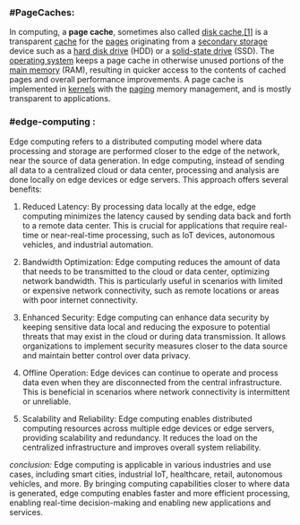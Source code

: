 ### #PageCaches: 

In computing, a **page cache**, sometimes also called [disk cache](https://en.wikipedia.org/wiki/Disk_cache_(disambiguation) "Disk cache (disambiguation)"),[[1]](https://en.wikipedia.org/wiki/Page_cache#cite_note-1) is a transparent [cache](https://en.wikipedia.org/wiki/Cache_(computing) "Cache (computing)") for the [pages](https://en.wikipedia.org/wiki/Page_(computer_memory) "Page (computer memory)") originating from a [secondary storage](https://en.wikipedia.org/wiki/Secondary_storage "Secondary storage") device such as a [hard disk drive](https://en.wikipedia.org/wiki/Hard_disk_drive "Hard disk drive") (HDD) or a [solid-state drive](https://en.wikipedia.org/wiki/Solid-state_drive "Solid-state drive") (SSD). The [operating system](https://en.wikipedia.org/wiki/Operating_system "Operating system") keeps a page cache in otherwise unused portions of the [main memory](https://en.wikipedia.org/wiki/Main_memory "Main memory") (RAM), resulting in quicker access to the contents of cached pages and overall performance improvements. A page cache is implemented in [kernels](https://en.wikipedia.org/wiki/Kernel_(computer_science) "Kernel (computer science)") with the [paging](https://en.wikipedia.org/wiki/Paging "Paging") memory management, and is mostly transparent to applications.

### #edge-computing :

Edge computing refers to a distributed computing model where data processing and storage are performed closer to the edge of the network, near the source of data generation. In edge computing, instead of sending all data to a centralized cloud or data center, processing and analysis are done locally on edge devices or edge servers. This approach offers several benefits:

1. Reduced Latency: By processing data locally at the edge, edge computing minimizes the latency caused by sending data back and forth to a remote data center. This is crucial for applications that require real-time or near-real-time processing, such as IoT devices, autonomous vehicles, and industrial automation.
    
2. Bandwidth Optimization: Edge computing reduces the amount of data that needs to be transmitted to the cloud or data center, optimizing network bandwidth. This is particularly useful in scenarios with limited or expensive network connectivity, such as remote locations or areas with poor internet connectivity.
    
3. Enhanced Security: Edge computing can enhance data security by keeping sensitive data local and reducing the exposure to potential threats that may exist in the cloud or during data transmission. It allows organizations to implement security measures closer to the data source and maintain better control over data privacy.
    
4. Offline Operation: Edge devices can continue to operate and process data even when they are disconnected from the central infrastructure. This is beneficial in scenarios where network connectivity is intermittent or unreliable.
    
5. Scalability and Reliability: Edge computing enables distributed computing resources across multiple edge devices or edge servers, providing scalability and redundancy. It reduces the load on the centralized infrastructure and improves overall system reliability.

*conclusion:*
 	Edge computing is applicable in various industries and use cases, including smart cities, industrial IoT, healthcare, retail, autonomous vehicles, and more. By bringing computing capabilities closer to where data is generated, edge computing enables faster and more efficient processing, enabling real-time decision-making and enabling new applications and services.